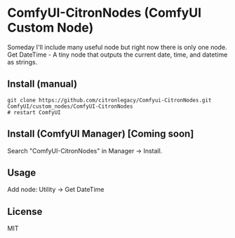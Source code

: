 # ComfyUI-CitronNodes (ComfyUI Custom Node)

Someday I'll include many useful node but right now there is only one node.
Get DateTime - A tiny node that outputs the current date, time, and datetime as strings.

## Install (manual)
```
git clone https://github.com/citronlegacy/Comfyui-CitronNodes.git ComfyUI/custom_nodes/ComfyUI-CitronNodes
# restart ComfyUI
```

## Install (ComfyUI Manager) [Coming soon]
Search "ComfyUI-CitronNodes" in Manager → Install.

## Usage
Add node: Utility → Get DateTime

## License
MIT
